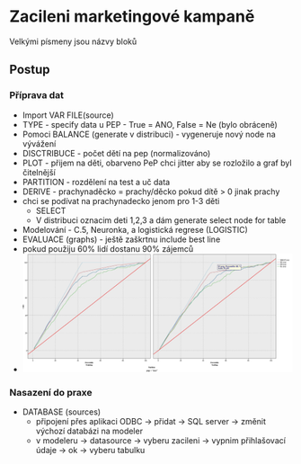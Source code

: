 
# Zacileni marketingové kampaně
Velkými písmeny jsou názvy bloků
## Postup
### Příprava dat
- Import VAR FILE(source) 
- TYPE - specify data u PEP - True = ANO, False = Ne (bylo obráceně)
- Pomoci BALANCE (generate v distribuci) - vygeneruje nový node na vývážení
- DISCTRIBUCE - počet dětí na pep (normalizováno)
- PLOT - přijem na děti, obarveno PeP chci jitter aby se rozložilo a graf byl čitelnější
- PARTITION - rozdělení na test a uč data
- DERIVE - prachynaděcko = prachy/děcko pokud dítě > 0 jinak prachy
- chci se podívat na prachynadecko jenom pro 1-3 děti
  - SELECT
  - V distribuci oznacim deti 1,2,3 a dám generate select node for table
- Modelování - C.5, Neuronka, a logistická regrese (LOGISTIC)
- EVALUACE (graphs) - ještě zaškrtnu include best line
- pokud použiju 60% lidí dostanu 90% zájemců
- ![zajem](zajem.jpg)
### Nasazení do praxe
- DATABASE (sources)
  - připojení přes aplikaci ODBC -> přidat -> SQL server -> změnit výchozí databázi na modeler
  - v modeleru -> datasource -> vyberu zacileni -> vypnim přihlašovací údaje -> ok -> vyberu tabulku